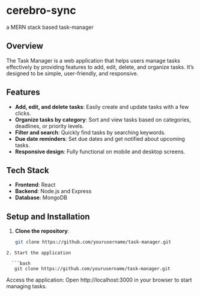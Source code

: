 # cerebro-sync
a MERN stack based task-manager

## Overview
The Task Manager is a web application that helps users manage tasks effectively by providing features to add, edit, delete, and organize tasks. It’s designed to be simple, user-friendly, and responsive.

## Features
- **Add, edit, and delete tasks**: Easily create and update tasks with a few clicks.
- **Organize tasks by category**: Sort and view tasks based on categories, deadlines, or priority levels.
- **Filter and search**: Quickly find tasks by searching keywords.
- **Due date reminders**: Set due dates and get notified about upcoming tasks.
- **Responsive design**: Fully functional on mobile and desktop screens.

## Tech Stack
- **Frontend**: React
- **Backend**: Node.js and Express
- **Database**: MongoDB

## Setup and Installation

1. **Clone the repository**:
   ```bash
   git clone https://github.com/yourusername/task-manager.git
```
2. Start the application

  ```bash
   git clone https://github.com/yourusername/task-manager.git
```

Access the application: Open http://localhost:3000 in your browser to start managing tasks.
